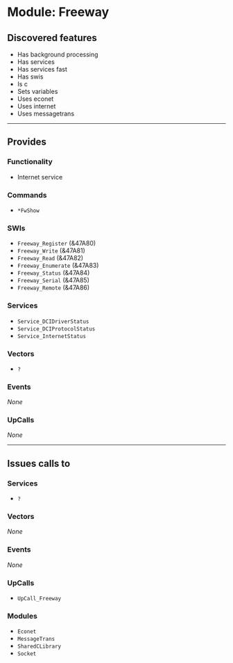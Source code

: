 # Module: Freeway

## Discovered features


* Has background processing
* Has services
* Has services fast
* Has swis
* Is c
* Sets variables
* Uses econet
* Uses internet
* Uses messagetrans

---

## Provides

### Functionality


* Internet service

### Commands


* `*FwShow`


### SWIs


* `Freeway_Register` (&47A80)
* `Freeway_Write` (&47A81)
* `Freeway_Read` (&47A82)
* `Freeway_Enumerate` (&47A83)
* `Freeway_Status` (&47A84)
* `Freeway_Serial` (&47A85)
* `Freeway_Remote` (&47A86)


### Services


* `Service_DCIDriverStatus`
* `Service_DCIProtocolStatus`
* `Service_InternetStatus`


### Vectors


* `?`


### Events


*None*


### UpCalls


*None*


---

## Issues calls to

### Services


* `?`


### Vectors


*None*


### Events


*None*


### UpCalls


* `UpCall_Freeway`


### Modules


* `Econet`
* `MessageTrans`
* `SharedCLibrary`
* `Socket`


